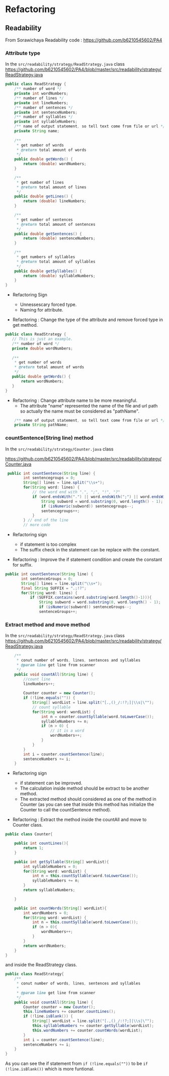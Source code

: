 # Refactoring
## Readability 
From Sorawichaya Readability code : https://github.com/b6210545602/PA4
### Attribute type 
In the `src/readability/strategy/ReadStrategy.java` class
https://github.com/b6210545602/PA4/blob/master/src/readability/strategy/ReadStrategy.java
``` java
public class ReadStrategy {
    /** number of word */
    private int wordNumbers;
    /** number of lines */
    private int lineNumbers;
    /** number of sentences */
    private int sentenceNumbers;
    /** number of syllables */
    private int syllableNumbers;
    /** name of output statement, so tell text come from file or url */
    private String name;
 
    /**
     * get number of words
     * @return total amount of words 
     */
    public double getWords() {
        return (double) wordNumbers;
    }

    /**
     * get number of lines
     * @return total amount of lines
     */
    public double getLines() {
        return (double) lineNumbers;
    }

    /**
     * get number of sentences
     * @return total amount of sentences
     */
    public double getSentences() {
        return (double) sentenceNumbers;
    }

    /**
     * get numbers of syllables
     * @return total amount of syllables
     */
    public double getSyllables() {
        return (double) syllableNumbers;
    }
}
```
- Refactoring Sign
  - Unnessescary forced type.
  - Naming for attribute.
 
- Refactoring : Change the type of the attribute and remove forced type in get method.
 ``` java
 public class ReadStrategy {
    // This is just an example.
    /** number of word */
    private double wordNumbers;
    
    /**
     * get number of words
     * @return total amount of words 
     */
    public double getWords() {
        return wordNumbers;
    }
}
```

- Refactoring : Change attribute name to be more meaningful.
  - The attribute "name" represented the name of the file and url path so actually the name must be considered as "pathName".
``` java
    /** name of output statement, so tell text come from file or url */
    private String pathName;
```

### countSentence(String line) method
In the `src/readability/strategy/Counter.java` class

https://github.com/b6210545602/PA4/blob/master/src/readability/strategy/Counter.java
``` java
 public int countSentence(String line) {
        int sentencegroups = 0;
        String[] lines = line.split("\\s+");
        for(String word: lines) {
            // the word end with ".", ";", "!", "?"
            if (word.endsWith(".") || word.endsWith(";") || word.endsWith("!") || word.endsWith("?")) {
                String subword = word.substring(0, word.length() - 1);
                if (isNumeric(subword)) sentencegroups--;
                sentencegroups++;
            }
        } // end of the line
        // more code
 ```
 - Refactoring sign
    - if statement is too complex
    - The suffix check in the statement can be replace with the constant.
 
 - Refactoring : Improve the if statement condition and create the constant for suffix.
 ``` java
 public int countSentence(String line) {
        int sentenceGroups = 0;
        String[] lines = line.split("\\s+");
        final String SUFFIX = ".;!?";
        for(String word: lines) {
            if (SUFFIX.contains(word.substring(word.length()-1))){
                String subword = word.substring(0, word.length() - 1);
                if (isNumeric(subword)) sentenceGroups--;
                sentenceGroups++;
 ```
### Extract method and move method
In the `src/readability/strategy/ReadStrategy.java` class
https://github.com/b6210545602/PA4/blob/master/src/readability/strategy/ReadStrategy.java
```java
    /**
     * conut number of words, lines, sentences and syllables
     * @param line get line from scanner
     */
    public void countAll(String line) {
        //count line
        lineNumbers++;
        
        Counter counter = new Counter();
        if (!line.equals("")) {
            String[] wordList = line.split("[.,()_/:!?;]|\\s|\"");
            // count syllable
            for(String word: wordList) {
                int n = counter.countSyllable(word.toLowerCase());
                syllableNumbers += n;
                if (n > 0) {
                    // it is a word
                    wordNumbers++;
                }
            }
        }
        int i = counter.countSentence(line);
        sentenceNumbers += i;
    }
```

- Refactoring sign
  - if statement can be improved.
  - The calculation inside method should be extract to be another method.
  - The extracted method should considered as one of the method in Counter (as you can see that inside this method has initialize the Counter to call the countSentence method).

- Refactoring : Extract the method inside the countAll and move to Counter class.
``` java
public class Counter{

    public int countLines(){
        return 1;
    }

    public int getSyllable(String[] wordList){
        int syllableNumbers = 0;
        for(String word: wordList) {
            int n = this.countSyllable(word.toLowerCase());
            syllableNumbers += n;
        }
        return syllableNumbers;

    }

    public int countWords(String[] wordList){
        int wordNumbers = 0;
        for(String word: wordList) {
            int n = this.countSyllable(word.toLowerCase());
            if (n > 0){
                wordNumbers++;
            }
        }
        return wordNumbers;
    }
}

```
and inside the ReadStrategy class.

``` java
public class ReadStrategy{
    /**
     * conut number of words, lines, sentences and syllables
     * 
     * @param line get line from scanner
     */
    public void countAll(String line) {
        Counter counter = new Counter();
        this.lineNumbers += counter.countLines();
        if (!line.isBlank()) {
            String[] wordList = line.split("[.,()_/:!?;]|\\s|\"");
            this.syllableNumbers += counter.getSyllable(wordList);
            this.wordNumbers += counter.countWords(wordList);
        }
        int i = counter.countSentence(line);
        sentenceNumbers += i;
    }
}
```
As you can see the if statement from `if (!line.equals(""))` to be `if (!line.isBlank())` which is more funtional.





  
 
 
 
 
        
 
